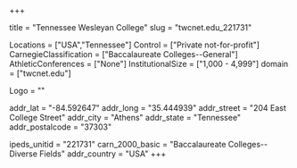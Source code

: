 
+++

title = "Tennessee Wesleyan College"
slug = "twcnet.edu_221731"

Locations = ["USA","Tennessee"]
Control = ["Private not-for-profit"]
CarnegieClassification = ["Baccalaureate Colleges--General"]
AthleticConferences = ["None"]
InstitutionalSize = ["1,000 - 4,999"]
domain = ["twcnet.edu"]

Logo = ""

addr_lat = "-84.592647"
addr_long = "35.444939"
addr_street = "204 East College Street"
addr_city = "Athens"
addr_state = "Tennessee"
addr_postalcode = "37303"

ipeds_unitid = "221731"
carn_2000_basic = "Baccalaureate Colleges--Diverse Fields"
addr_country = "USA"
+++
    
